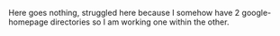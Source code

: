 <p> Here goes nothing, struggled here because I somehow have 2 google-homepage directories so I am working one within the other.  </p>
